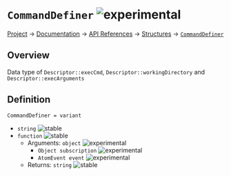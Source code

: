 # `CommandDefiner` ![experimental]
[Project](https://github.com/ksxatompackages/quick-spawn) → [Documentation](../..) → [API References](..) → [Structures](.) → [`CommandDefiner`](./command-definer.md)

## Overview

Data type of `Descriptor::execCmd`, `Descriptor::workingDirectory` and `Descriptor::execArguments`

## Definition

`CommandDefiner = variant`
  - `string` ![stable]
  - `function` ![stable]
    - Arguments: `object` ![experimental]
      - `Object subscription` ![experimental]
      - `AtomEvent event` ![experimental]
    - Returns: `string` ![stable]

[fixed]: https://cdn.rawgit.com/ksxatompackages/quick-spawn.images.releases/v0.1.0/src/fixed.svg
[stable]: https://cdn.rawgit.com/ksxatompackages/quick-spawn.images.releases/v0.1.0/src/stable.svg
[experimental]: https://cdn.rawgit.com/ksxatompackages/quick-spawn.images.releases/v0.1.0/src/experimental.svg
[deprecated]: https://cdn.rawgit.com/ksxatompackages/quick-spawn.images.releases/v0.1.0/src/deprecated.svg
[required]: https://cdn.rawgit.com/ksxatompackages/quick-spawn.images.releases/v0.1.0/src/required.svg
[optional]: https://cdn.rawgit.com/ksxatompackages/quick-spawn.images.releases/v0.1.0/src/optional.svg

